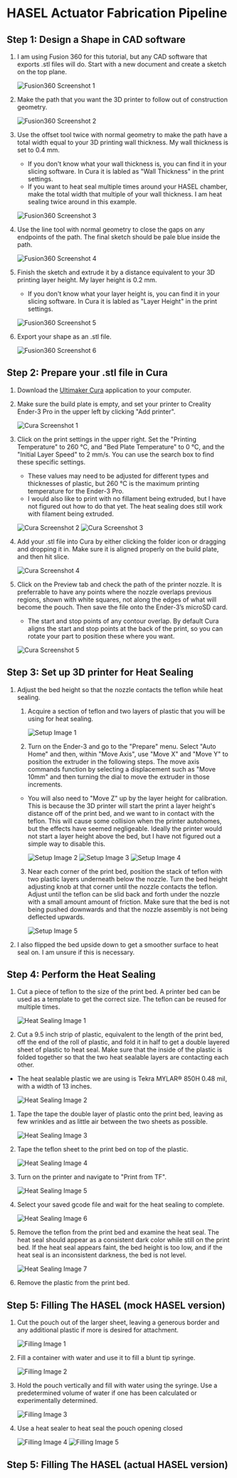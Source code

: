 # HASEL Actuator Fabrication Pipeline

## Step 1: Design a Shape in CAD software

1. I am using Fusion 360 for this tutorial, but any CAD software that exports .stl files will do. Start with a new document and create a sketch on the top plane.
     
    ![Fusion360 Screenshot 1](<Images/Fusion360 Screenshot 1.png>)

2. Make the path that you want the 3D printer to follow out of construction geometry.

    ![Fusion360 Screenshot 2](<Images/Fusion360 Screenshot 2.png>)

3. Use the offset tool twice with normal geometry to make the path have a total width equal to your 3D printing wall thickness. My wall thickness is set to 0.4 mm.
    - If you don't know what your wall thickness is, you can find it in your slicing software. In Cura it is labled as "Wall Thickness" in the print settings.
    - If you want to heat seal multiple times around your HASEL chamber, make the total width that multiple of your wall thickness. I am heat sealing twice around in this example.

    ![Fusion360 Screenshot 3](<Images/Fusion360 Screenshot 3.png>)

4. Use the line tool with normal geometry to close the gaps on any endpoints of the path. The final sketch should be pale blue inside the path.

    ![Fusion360 Screenshot 4](<Images/Fusion360 Screenshot 4.png>)

5. Finish the sketch and extrude it by a distance equivalent to your 3D printing layer height. My layer height is 0.2 mm.
    - If you don't know what your layer height is, you can find it in your slicing software. In Cura it is labled as "Layer Height" in the print settings.

    ![Fusion360 Screenshot 5](<Images/Fusion360 Screenshot 5.png>)

4. Export your shape as an .stl file.
    
    ![Fusion360 Screenshot 6](<Images/Fusion360 Screenshot 6.png>)
        

 

## Step 2: Prepare your .stl file in Cura

1. Download the [Ultimaker Cura](https://ultimaker.com/software/ultimaker-cura/) application to your computer.

2. Make sure the build plate is empty, and set your printer to Creality Ender-3 Pro in the upper left by clicking "Add printer".

    ![Cura Screenshot 1](<Images/Cura Screenshot 1.png>)

2. Click on the print settings in the upper right. Set the "Printing Temperature" to 260 °C, and "Bed Plate Temperature" to 0 °C, and the "Initial Layer Speed" to 2 mm/s. You can use the search box to find these specific settings.
    - These values may need to be adjusted for different types and thicknesses of plastic, but 260 °C is the maximum printing temperature for the Ender-3 Pro.
    - I would also like to print with no fillament being extruded, but I have not figured out how to do that yet. The heat sealing does still work with filament being extruded.

    ![Cura Screenshot 2](<Images/Cura Screenshot 2.png>)
    ![Cura Screenshot 3](<Images/Cura Screenshot 3.png>)

3. Add your .stl file into Cura by either clicking the folder icon or dragging and dropping it in. Make sure it is aligned properly on the build plate, and then hit slice.

    
    ![Cura Screenshot 4](<Images/Cura Screenshot 4.png>)

4. Click on the Preview tab and check the path of the printer nozzle. It is preferrable to have any points where the nozzle overlaps previous regions, shown with white squares, not along the edges of what will become the pouch. Then save the file onto the Ender-3’s microSD card.
    - The start and stop points of any contour overlap. By default Cura aligns the start and stop points at the back of the print, so you can rotate your part to position these where you want.

    ![Cura Screenshot 5](<Images/Cura Screenshot 5.png>)

## Step 3: Set up 3D printer for Heat Sealing

1. Adjust the bed height so that the nozzle contacts the teflon while heat sealing.
    1. Acquire a section of teflon and two layers of plastic that you will be using for heat sealing.

        ![Setup Image 1](Images/IMG_5128.png)

    2. Turn on the Ender-3 and go to the "Prepare" menu. Select "Auto Home" and then, within "Move Axis", use "Move X" and "Move Y" to position the extruder in the following steps. The move axis commands function by selecting a displacement such as "Move 10mm" and then turning the dial to move the extruder in those increments.
    - You will also need to "Move Z" up by the layer height for calibration. This is because the 3D printer will start the print a layer height's distance off of the print bed, and we want to in contact with the teflon. This will cause some collision when the printer autohomes, but the effects have seemed negligeable. Ideally the printer would not start a layer height above the bed, but I have not figured out a simple way to disable this.
    
        ![Setup Image 2](Images/IMG_5131.png)
        ![Setup Image 3](Images/IMG_5132.png)
        ![Setup Image 4](Images/IMG_5135.png)
    
    3. Near each corner of the print bed, position the stack of teflon with two plastic layers underneath below the nozzle. Turn the bed height adjusting knob at that corner until the nozzle contacts the teflon. Adjust until the teflon can be slid back and forth under the nozzle with a small amount amount of friction. Make sure that the bed is not being pushed downwards and that the nozzle assembly is not being deflected upwards.

        ![Setup Image 5](Images/IMG_5136.png)

2. I also flipped the bed upside down to get a smoother surface to heat seal on. I am unsure if this is necessary.

## Step 4: Perform the Heat Sealing

1. Cut a piece of teflon to the size of the print bed. A printer bed can be used as a template to get the correct size. The teflon can be reused for multiple times.

    ![Heat Sealing Image 1](Images/IMG_0493.png)

2. Cut a 9.5 inch strip of plastic, equivalent to the length of the print bed, off the end of the roll of plastic, and fold it in half to get a double layered sheet of plastic to heat seal. Make sure that the inside of the plastic is folded together so that the two heat sealable layers are contacting each other.
- The heat sealable plastic we are using is Tekra MYLAR® 850H 0.48 mil, with a width of 13 inches.

    ![Heat Sealing Image 2](Images/IMG_5139.png)

1. Tape the tape the double layer of plastic onto the print bed, leaving as few wrinkles and as little air between the two sheets as possible.

    ![Heat Sealing Image 3](Images/IMG_5140.png)

1. Tape the teflon sheet to the print bed on top of the plastic.

    ![Heat Sealing Image 4](Images/IMG_5141.png)

1. Turn on the printer and navigate to "Print from TF".

    ![Heat Sealing Image 5](Images/IMG_5143.png)

1. Select your saved gcode file and wait for the heat sealing to complete.

    ![Heat Sealing Image 6](Images/IMG_5144.png)

1. Remove the teflon from the print bed and examine the heat seal. The heat seal should appear as a consistent dark color while still on the print bed. If the heat seal appears faint, the bed height is too low, and if the heat seal is an inconsistent darkness, the bed is not level.

    ![Heat Sealing Image 7](Images/IMG_5148.png)

1. Remove the plastic from the print bed.

## Step 5: Filling The HASEL (mock HASEL version)

1. Cut the pouch out of the larger sheet, leaving a generous border and any additional plastic if more is desired for attachment.

    ![Filling Image 1](Images/IMG_5149.png)

1. Fill a container with water and use it to fill a blunt tip syringe.

    ![Filling Image 2](Images/IMG_5158.png)

1. Hold the pouch vertically and fill with water using the syringe. Use a predetermined volume of water if one has been calculated or experimentally determined.

    ![Filling Image 3](Images/IMG_5151.png)

1. Use a heat sealer to heat seal the pouch opening closed

    ![Filling Image 4](Images/IMG_5152.png)
    ![Filling Image 5](Images/IMG_5157.png)

## Step 5: Filling The HASEL (actual HASEL version)